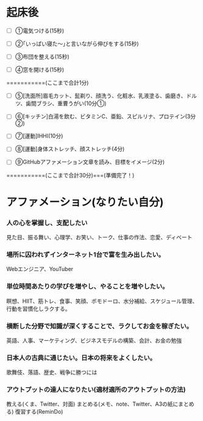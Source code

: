 # 起床後

- [ ] ①電気つける(15秒)

- [ ] ②｢いっぱい寝た～｣と言いながら伸びをする(15秒)

- [ ] ③布団を整える(15秒)

- [ ] ④窓を開ける(15秒)

===========(ここまで合計1分)

- [ ] ⑤[洗面所]眉毛カット、髭剃り、顔洗う、化粧水、乳液塗る、歯磨き、ドルツ、歯間ブラシ、重曹うがい(10分①)

- [ ] ⑥[キッチン]白湯を飲む、ビタミンC、亜鉛、スピルリナ、プロテイン(3分②)

- [ ] ⑦[運動]IHHI(10分)

- [ ] ⑧[運動]身体ストレッチ、顔ストレッチ(4分)

- [ ] ⑨GitHubアファメーション文章を読み、目標をイメージ(2分)

===========(ここまで合計30分)===(準備完了！)

# アファメーション(なりたい自分)

### 人の心を掌握し、支配したい
見た目、振る舞い、心理学、お笑い、トーク、仕事の作法、恋愛、ディベート

### 場所に囚われずインターネット1台で富を生み出したい。
Webエンジニア、YouTuber

### 単位時間あたりの学びを増やし、やることを増やしたい。
瞑想、HIIT、筋トレ、食事、笑顔、ポモドーロ、水分補給、スケジュール管理、行動を習慣化しラクする。

### 横断した分野で知識が深くすることで、ラクしてお金を稼ぎたい。
英語、人事、マーケティング、ビジネスモデルの構築、会計、お金の勉強

### 日本人の古典に通じたい。日本の将来をよくしたい。
歌舞伎、落語、歴史、戦争に勝つには

### アウトプットの達人になりたい(適材適所のアウトプットの方法)
教える(くま、Twitter、対面)
まとめる(メモ、note、Twitter、A3の紙にまとめる)
復習する(ReminDo)
